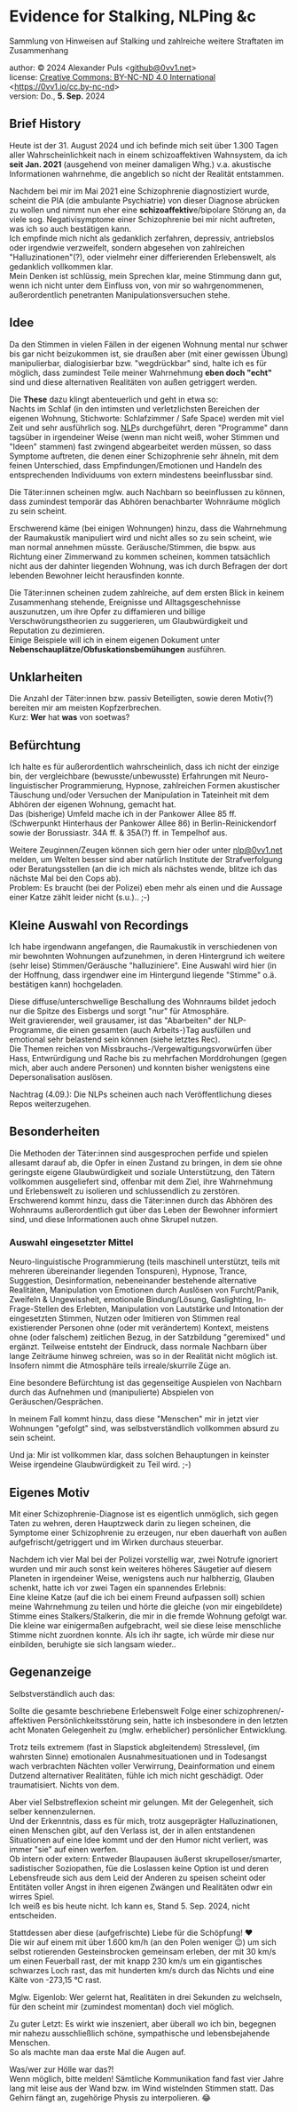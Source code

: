 # Evidence for Stalking, NLPing &c
  
Sammlung von Hinweisen auf Stalking und zahlreiche weitere Straftaten im
Zusammenhang  
  
author:  &copy; 2024 Alexander Puls
         &lt;github@0vv1.net&gt;  
license: [Creative Commons: BY-NC-ND 4.0 International](https://creativecommons.org/licenses/by-nc-nd/4.0/legalcode)
         &lt;https://0vv1.io/cc.by-nc-nd&gt;  
version: Do., **5. Sep.** 2024  
  
## Brief History

Heute ist der 31. August 2024 und ich befinde mich seit über 1.300 Tagen
aller Wahrscheinlichkeit nach in einem schizoaffektiven Wahnsystem,
da ich **seit Jan. 2021** (ausgehend von meiner damaligen Whg.) v.a.
akustische Informationen wahrnehme, die angeblich so nicht der Realität
entstammen.  
  
Nachdem bei mir im Mai 2021 eine Schizophrenie diagnostiziert wurde,
scheint die PIA (die ambulante Psychiatrie) von dieser Diagnose abrücken
zu wollen und nimmt nun eher eine **schizoaffektiv**e/&shy;bipolare
Störung an, da viele sog. Negativi&shy;symptome einer Schizophrenie bei
mir nicht auftreten, was ich so auch bestätigen kann.  
Ich empfinde mich nicht als gedanklich zerfahren, depressiv, antriebslos
oder irgendwie verzweifelt, sondern abgesehen von zahlreichen
"Halluzinationen"(?), oder vielmehr einer differierenden Erlebenswelt,
als gedanklich vollkommen klar.  
Mein Denken ist schlüssig, mein Sprechen klar, meine Stimmung dann gut,
wenn ich nicht unter dem Einfluss von, von mir so wahrgenommenen,
außerordentlich penetranten Manipulationsversuchen stehe.  
  
## Idee

Da den Stimmen in vielen Fällen in der eigenen Wohnung mental nur schwer
bis gar nicht beizukommen ist, sie draußen aber (mit einer gewissen
Übung) manipulierbar, dialogisierbar bzw. "wegdrückbar" sind, halte ich
es für möglich, dass zumindest Teile meiner Wahrnehmung **eben doch
"echt"** sind und diese alternativen Realitäten von außen getriggert
werden.  
  
Die **These** dazu klingt abenteuerlich und geht in etwa so:  
Nachts im Schlaf (in den intimsten und verletzlichsten Bereichen der
eigenen Wohnung, Stichworte: Schlafzimmer / Safe Space) werden mit viel
Zeit und sehr ausführlich sog.
[NLP](https://de.wikipedia.org/wiki/Neuro-Linguistisches_Programmieren)s
durchgeführt, deren "Programme" dann tagsüber in irgendeiner Weise (wenn
man nicht weiß, woher Stimmen und "Ideen" stammen) fast zwingend
abgearbeitet werden müssen, so dass Symptome auftreten, die denen einer
Schizophrenie sehr ähneln, mit dem feinen Unterschied, dass
Empfindungen/&shy;Emotionen und Handeln des entsprechenden Individuums
von extern mindestens beeinflussbar sind.  
  
Die Täter:innen scheinen mglw. auch Nachbarn so beeinflussen zu können,
dass zumindest temporär das Abhören benachbarter Wohnräume möglich zu
sein scheint.  
  
Erschwerend käme (bei einigen Wohnungen) hinzu, dass die  Wahrnehmung
der Raumakustik manipuliert wird und nicht alles so zu sein scheint,
wie man normal annehmen müsste. Geräusche/&shy;Stimmen, die bspw.
aus Richtung einer Zimmerwand zu kommen scheinen, kommen tatsächlich
nicht aus der dahinter liegenden Wohnung, was ich durch Befragen der
dort lebenden Bewohner leicht herausfinden konnte.  
  
Die Täter:innen scheinen zudem zahlreiche, auf dem ersten Blick in
keinem Zusammenhang stehende, Ereignisse und Alltagsgeschehnisse
auszunutzen, um ihre Opfer zu diffamieren und billige
Verschwörungstheorien zu suggerieren, um Glaubwürdigkeit und
Reputation zu dezimieren.  
Einige Beispiele will ich in einem eigenen Dokument unter
**Nebenschauplätze/Obfuskationsbemühungen** ausführen.  
  
## Unklarheiten

Die Anzahl der Täter:innen bzw. passiv Beteiligten, sowie deren Motiv(?)
bereiten mir am meisten Kopfzerbrechen.  
Kurz: **Wer** hat **was** von soetwas?    
  
## Befürchtung

Ich halte es für außerordentlich wahrscheinlich, dass ich nicht der
einzige bin, der vergleichbare (bewusste/unbewusste) Erfahrungen mit
Neuro-linguistischer Programmierung, Hypnose, zahlreichen Formen
akustischer Täuschung und/oder Versuchen der Manipulation in Tateinheit
mit dem Abhören der eigenen Wohnung, gemacht hat.  
Das (bisherige) Umfeld mache ich in der Pankower Allee 85 ff.
(Schwerpunkt Hinterhaus der Pankower Allee 86) in Berlin-Reinickendorf
sowie der Borussiastr. 34A ff. & 35A(?) ff. in Tempelhof aus.  
  
Weitere Zeuginnen/Zeugen können sich gern hier oder unter nlp@0vv1.net
melden, um Welten besser sind aber natürlich Institute der
Strafverfolgung oder Beratungsstellen (an die ich mich als nächstes
wende, blitze ich das nächste Mal bei den Cops ab).  
Problem: Es braucht (bei der Polizei) eben mehr als einen und die
Aussage einer Katze zählt leider nicht (s.u.).. ;-)  
  
## Kleine Auswahl von Recordings

Ich habe irgendwann angefangen, die Raumakustik in verschiedenen von mir
bewohnten Wohnungen aufzunehmen, in deren Hintergrund ich weitere
(sehr leise) Stimmen/Geräusche "halluziniere".
Eine Auswahl wird hier (in der Hoffnung, dass irgendwer eine im
Hintergund liegende "Stimme" o.ä. bestätigen kann) hochgeladen.  
  
Diese diffuse/unterschwellige Beschallung des Wohnraums bildet jedoch
nur die Spitze des Eisbergs und sorgt "nur" für Atmosphäre.  
Weit gravierender, weil grausamer, ist das "Abarbeiten" der
NLP-Programme, die einen gesamten (auch Arbeits-)Tag ausfüllen und
emotional sehr belastend sein können (siehe letztes Rec).   
Die Themen reichen von Missbrauchs-/&shy;Vergewaltigungs&shy;vorwürfen
über Hass, Entwrürdigung und Rache bis zu mehrfachen Morddrohungen
(gegen mich, aber auch andere Personen) und konnten bisher wenigstens
eine Depersonalisation auslösen.  
  
Nachtrag (4.09.): Die NLPs scheinen auch nach Veröffentlichung dieses
Repos weiterzugehen.  
  
## Besonderheiten

Die Methoden der Täter:innen sind ausgesprochen perfide und spielen
allesamt darauf ab, die Opfer in einen Zustand zu bringen, in dem sie
ohne geringste eigene Glaubwürdigkeit und soziale Unterstützung, den
Tätern vollkommen ausgeliefert sind, offenbar mit dem Ziel, ihre
Wahrnehmung und Erlebenswelt zu isolieren und schlussendlich zu
zerstören.  
Erschwerend kommt hinzu, dass die Täter:innen durch das Abhören des
Wohnraums außerordentlich gut über das Leben der Bewohner informiert
sind, und diese Informationen auch ohne Skrupel nutzen.  
  
### Auswahl eingesetzter Mittel

Neuro-linguistische Programmierung
(teils maschinell unterstützt, teils mit mehreren übereinander liegenden
Tonspuren),
Hypnose, Trance, Suggestion, Desinformation, nebeneinander bestehende
alternative Realitäten, Manipulation von Emotionen durch Auslösen von
Furcht/Panik, Zweifeln & Ungewissheit, emotionale Bindung/Lösung,
Gaslighting, In-Frage-Stellen des Erlebten, Manipulation von Lautstärke
und Intonation der eingesetzten Stimmen, Nutzen oder Imitieren von
Stimmen real existierender Personen ohne (oder mit verändertem) Kontext,
meistens ohne (oder falschem) zeitlichen Bezug, in der Satzbildung
"geremixed" und ergänzt. Teilweise entsteht der Eindruck, dass normale
Nachbarn über lange Zeiträume hinweg schreien, was so in der Realität
nicht möglich ist.  
Insofern nimmt die Atmosphäre teils irreale/skurrile Züge an.  
  
Eine besondere Befürchtung ist das gegenseitige Auspielen von Nachbarn
durch das Aufnehmen und (manipulierte) Abspielen von
Geräuschen/Gesprächen.  
  
In meinem Fall kommt hinzu, dass diese "Menschen" mir in jetzt vier
Wohnungen "gefolgt" sind, was selbstverständlich vollkommen absurd zu
sein scheint.  
  
Und ja: Mir ist vollkommen klar, dass solchen Behauptungen in keinster
Weise irgendeine Glaubwürdigkeit zu Teil wird. ;-)  
  
## Eigenes Motiv

Mit einer Schizophrenie-Diagnose ist es eigentlich unmöglich, sich gegen
Taten zu wehren, deren Hauptzweck darin zu liegen scheinen, die Symptome
einer Schizophrenie zu erzeugen, nur eben dauerhaft von außen
aufgefrischt/&shy;getriggert und im Wirken durchaus steuerbar.  
  
Nachdem ich vier Mal bei der Polizei vorstellig war, zwei Notrufe
ignoriert wurden und mir auch sonst kein weiteres höheres Säugetier auf
diesem Planeten in irgendeiner Weise, wenigstens auch nur halbherzig,
Glauben schenkt, hatte ich vor zwei Tagen ein spannendes Erlebnis:  
Eine kleine Katze (auf die ich bei einem Freund aufpassen soll) schien
meine Wahrnehmung zu teilen und hörte die gleiche (von mir eingebildete)
Stimme eines Stalkers/Stalkerin, die mir in die fremde Wohnung gefolgt
war.  
Die kleine war einigermaßen aufgebracht, weil sie diese leise
menschliche Stimme nicht zuordnen konnte. Als ich ihr sagte,
ich würde mir diese nur einbilden, beruhigte sie sich langsam wieder..  
  
## Gegenanzeige

Selbstverständlich auch das:  
  
Sollte die gesamte beschriebene Erlebenswelt Folge einer schizophrenen/-affektiven Persönlich&shy;keits&shy;störung sein, hatte ich insbesondere in den letzten acht Monaten Gelegenheit zu (mglw. erheblicher) persönlicher Entwicklung.  
  
Trotz teils extremem (fast in Slapstick abgleitendem) Stresslevel, (im wahrsten Sinne) emotionalen Ausnahmesituationen und in Todesangst wach verbrachten Nächten voller Verwirrung, Deainformation und einem Dutzend alternativer Realitäten, fühle ich mich nicht geschädigt. Oder traumatisiert. Nichts von dem.  
  
Aber viel Selbstreflexion scheint mir gelungen. Mit der Gelegenheit, sich selber kennenzulernen.  
Und der Erkenntnis, dass es für mich, trotz ausgeprägter Halluzinationen, einen Menschen gibt, auf den Verlass ist, der in allen entstandenen Situationen auf eine Idee kommt und der den Humor nicht verliert, was immer "sie" auf einen werfen.  
Ob intern oder extern: Entweder Blaupausen äußerst skrupelloser/smarter, sadistischer Soziopathen, füe die Loslassen keine Option ist und deren Lebensfreude sich aus dem Leid der Anderen zu speisen scheint oder  
Entitäten voller Angst in ihren eigenen Zwängen und Realitäten odwr ein wirres Spiel.  
Ich weiß es bis heute nicht. Ich kann es, Stand 5. Sep. 2024, nicht entscheiden.
  
Stattdessen aber diese (aufgefrischte) Liebe für die Schöpfung! ❤  
Die wir auf einem mit über 1.600 km/h (an den Polen weniger 😉) um sich selbst rotierenden Gesteinsbrocken gemeinsam erleben, der mit 30 km/s um einen Feuerball rast, der mit knapp 230 km/s um ein gigantisches schwarzes Loch rast, das mit hunderten km/s durch das Nichts und eine Kälte von -273,15 °C rast.
  
Mglw. Eigenlob: Wer gelernt hat, Realitäten in drei Sekunden zu welchseln, für den scheint mir (zumindest momentan) doch viel möglich.  
  
Zu guter Letzt: Es wirkt wie inszeniert, aber überall wo ich bin, begegnen mir nahezu ausschließlich schöne, sympathische und lebensbejahende Menschen.  
So als machte man daa erste Mal die Augen auf.  
  
Was/wer zur Hölle war das?!  
Wenn möglich, bitte melden! Sämtliche Kommunikation fand fast vier Jahre lang mit leise aus der Wand bzw. im Wind wistelnden Stimmen statt. Das Gehirn fängt an, zugehörige Physis zu interpolieren. 😂

